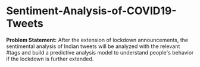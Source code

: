 # Sentiment-Analysis-of-COVID19-Tweets

**Problem Statement:**
After the extension of lockdown announcements, the sentimental analysis of Indian tweets will be analyzed with the relevant #tags and build a predictive analysis model to understand people's behavior if the lockdown is further extended.
